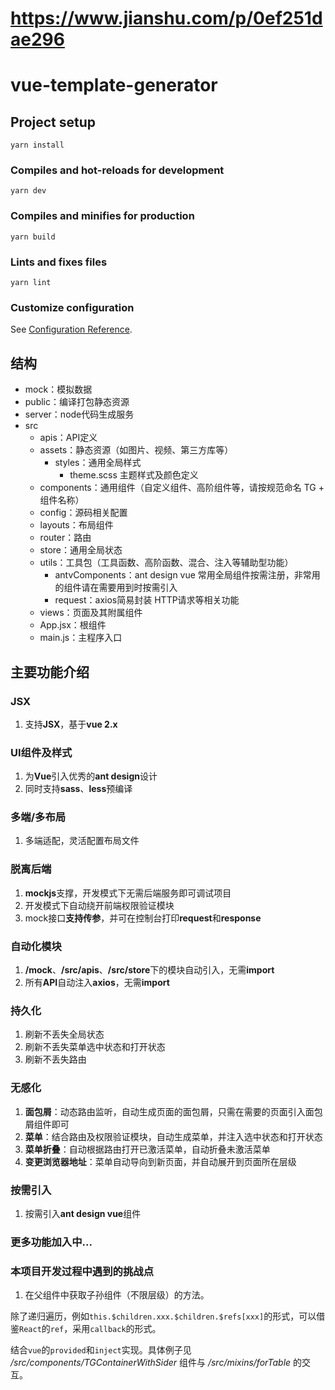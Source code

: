 # https://www.jianshu.com/p/0ef251dae296

# vue-template-generator

## Project setup
```
yarn install
```

### Compiles and hot-reloads for development
```
yarn dev
```

### Compiles and minifies for production
```
yarn build
```

### Lints and fixes files
```
yarn lint
```

### Customize configuration
See [Configuration Reference](https://cli.vuejs.org/config/).

## 结构

- mock：模拟数据
- public：编译打包静态资源
- server：node代码生成服务
- src
  - apis：API定义
  - assets：静态资源（如图片、视频、第三方库等）
    - styles：通用全局样式
      - theme.scss 主题样式及颜色定义
  - components：通用组件（自定义组件、高阶组件等，请按规范命名 TG + 组件名称）
  - config：源码相关配置
  - layouts：布局组件
  - router：路由
  - store：通用全局状态
  - utils：工具包（工具函数、高阶函数、混合、注入等辅助型功能）
    - antvComponents：ant design vue 常用全局组件按需注册，非常用的组件请在需要用到时按需引入
    - request：axios简易封装 HTTP请求等相关功能
  - views：页面及其附属组件
  - App.jsx：根组件
  - main.js：主程序入口

## 主要功能介绍

### JSX

  1. 支持**JSX**，基于**vue 2.x**

### UI组件及样式

  1. 为**Vue**引入优秀的**ant design**设计
  2. 同时支持**sass**、**less**预编译

### 多端/多布局

  1. 多端适配，灵活配置布局文件

### 脱离后端

  1. **mockjs**支撑，开发模式下无需后端服务即可调试项目
  2. 开发模式下自动绕开前端权限验证模块
  3. mock接口**支持传参**，并可在控制台打印**request**和**response**

### 自动化模块

  1. **/mock**、**/src/apis**、**/src/store**下的模块自动引入，无需**import**
  2. 所有**API**自动注入**axios**，无需**import**

### 持久化

  1. 刷新不丢失全局状态
  2. 刷新不丢失菜单选中状态和打开状态
  3. 刷新不丢失路由

### 无感化

  1. **面包屑**：动态路由监听，自动生成页面的面包屑，只需在需要的页面引入面包屑组件即可
  2. **菜单**：结合路由及权限验证模块，自动生成菜单，并注入选中状态和打开状态
  3. **菜单折叠**：自动根据路由打开已激活菜单，自动折叠未激活菜单
  4. **变更浏览器地址**：菜单自动导向到新页面，并自动展开到页面所在层级

### 按需引入

  1. 按需引入**ant design vue**组件

### 更多功能加入中...

### 本项目开发过程中遇到的挑战点

1. 在父组件中获取子孙组件（不限层级）的方法。

除了递归遍历，例如`this.$children.xxx.$children.$refs[xxx]`的形式，可以借鉴`React`的`ref`，采用`callback`的形式。

结合`vue`的`provided`和`inject`实现。具体例子见 */src/components/TGContainerWithSider* 组件与 */src/mixins/forTable* 的交互。
